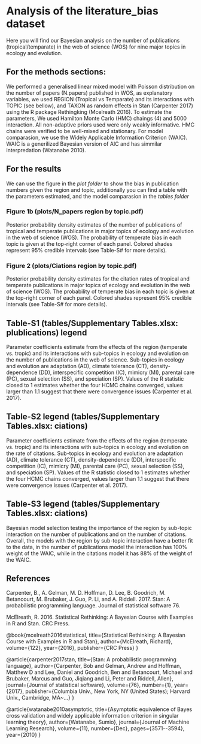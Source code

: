 # Analysis of the literature_bias dataset
Here you will find our Bayesian analysis on the number of publications (tropical/temparate) in the web of science (WOS) for nine major topics in ecology and evolution.

## For the methods sections:

We performed a generalised linear mixed model with Poisson distribution on the number of papers (N.papers) published in WOS, as explanatory variables, we used REGION (Tropical vs Temparate) and its interactions with TOPIC (see bellow), and TAXON as random effects in Stan (Carpenter 2017) using the R package Rethingking (Mcelreath 2016). To estimate the parameters,  We used Hamilton Monte Carlo (HMC) chaings (4) and 5000 interaction. All non-adaptive priors used were only weakly informative. HMC chains were verified to be well-mixed and stationary. For model comparasion, we use the Widely Applicable Information Criterion (WAIC). WAIC is  a generilized Bayesian version of AIC and has simmilar interpredation  (Watanabe 2010).

## For the results

We can use the figure in the *plot folder* to show the bias in publication numbers given the region and topic, additionally you can find a table with the parameters estimated, and the model comparasion in the *tables folder*  

### Figure 1b (plots/N_papers region by topic.pdf)

Posterior probability density estimates of the number of publications of tropical and temperate publications in major topics of ecology and evolution in the web of science (WOS). The probability of temperate bias in each topic is given at the top-right corner of each panel. Colored shades represent 95% credible intervals (see Table-S# for more details).


### Figure 2 (plots/Ciations region by topic.pdf)
Posterior probability density estimates for the citation rates of tropical and temperate publications in major topics of ecology and evolution in the web of science (WOS). The probability of temperate bias in each topic is given at the top-right corner of each panel. Colored shades represent 95% credible intervals (see Table-S# for more details). 


## Table-S1 (tables/Supplementary Tables.xlsx: plublications) legend

Parameter coefficients estimate from the effects of the region (temperate vs. tropic) and its interactions with sub-topics in ecology and evolution on the number of publications in the web of science. Sub-topics in ecology and evolution are adaptation (AD), climate tolerance (CT), density-dependence (DD), interspecific competition (IC), mimicry (MI), parental care (PC), sexual selection (SS), and speciation (SP). Values of the R statistic closed to 1 estimates whether  the four HCMC chains converged, values larger than 1.1 suggest that there were convergence issues (Carpenter et al. 2017). 


## Table-S2 legend (tables/Supplementary Tables.xlsx: ciations) 

Parameter coefficients estimate from the effects of the region (temperate vs. tropic) and its interactions with sub-topics in ecology and evolution on the rate of citations. Sub-topics in ecology and evolution are adaptation (AD), climate tolerance (CT), density-dependence (DD), interspecific competition (IC), mimicry (MI), parental care (PC), sexual selection (SS), and speciation (SP). Values of the R statistic closed to 1 estimates whether  the four HCMC chains converged, values larger than 1.1 suggest that there were convergence issues (Carpenter et al. 2017). 


## Table-S3  legend (tables/Supplementary Tables.xlsx: ciations) 

Bayesian model selection testing the importance of the region by sub-topic interaction on the number of publications and on the number of citations. Overall, the models with the region by sub-topic interaction have a better fit to the data, in the number of publications model the interaction has 100% weight of the WAIC, while in the citations model it has 88% of the weight of the WAIC.




 
## References


Carpenter, B., A. Gelman, M. D. Hoffman, D. Lee, B. Goodrich, M. Betancourt, M. Brubaker, J. Guo, P. Li, and A. Riddell. 2017. Stan: A probabilistic programming language. Journal of statistical software 76.


McElreath, R. 2016. Statistical Rethinking: A Bayesian Course with Examples in R and Stan. CRC Press.



@book{mcelreath2016statistical,
  title={Statistical Rethinking: A Bayesian Course with Examples in R and Stan},
  author={McElreath, Richard},
  volume={122},
  year={2016},
  publisher={CRC Press}
}

@article{carpenter2017stan,
  title={Stan: A probabilistic programming language},
  author={Carpenter, Bob and Gelman, Andrew and Hoffman, Matthew D and Lee, Daniel and Goodrich, Ben and Betancourt, Michael and Brubaker, Marcus and Guo, Jiqiang and Li, Peter and Riddell, Allen},
  journal={Journal of statistical software},
  volume={76},
  number={1},
  year={2017},
  publisher={Columbia Univ., New York, NY (United States); Harvard Univ., Cambridge, MA~…}
}

@article{watanabe2010asymptotic,
  title={Asymptotic equivalence of Bayes cross validation and widely applicable information criterion in singular learning theory},
  author={Watanabe, Sumio},
  journal={Journal of Machine Learning Research},
  volume={11},
  number={Dec},
  pages={3571--3594},
  year={2010}
}
